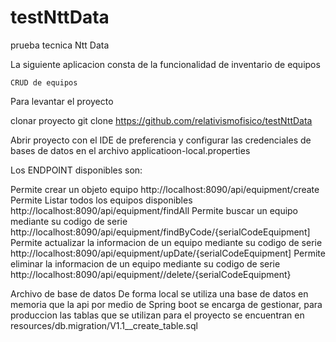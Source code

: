 # testNttData
prueba tecnica Ntt Data

La siguiente aplicacion consta de la funcionalidad de inventario de equipos

    CRUD de equipos

Para levantar el proyecto

clonar proyecto git clone https://github.com/relativismofisico/testNttData

Abrir proyecto con el IDE de preferencia y configurar las credenciales de bases de datos en el archivo applicatioon-local.properties

Los ENDPOINT disponibles son:

Permite crear un objeto equipo 
    http://localhost:8090/api/equipment/create
Permite Listar todos los equipos disponibles
    http://localhost:8090/api/equipment/findAll
Permite buscar un equipo mediante su codigo de serie
    http://localhost:8090/api/equipment/findByCode/{serialCodeEquipment]
Permite actualizar la informacion de un equipo mediante su codigo de serie
    http://localhost:8090/api/equipment/upDate/{serialCodeEquipment]
Permite eliminar la informacion de un equipo mediante su codigo de serie
    http://localhost:8090/api/equipment//delete/{serialCodeEquipment}
    
Archivo de base de datos
De forma local se utiliza una base de datos en memoria que la api por medio de Spring boot se encarga de gestionar, para produccion las tablas 
que se utilizan para el proyecto se encuentran en resources/db.migration/V1.1__create_table.sql



    
